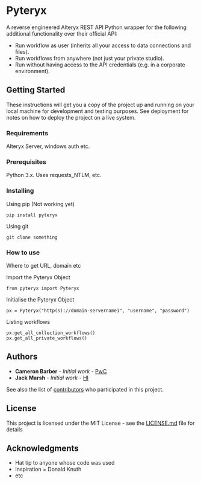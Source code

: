 # Pyteryx

A reverse engineered Alteryx REST API Python wrapper for the following additional functionality over their official API:
- Run workflow as user (inherits all your access to data connections and files).
- Run workflows from anywhere (not just your private studio).
- Run without having access to the API credentials (e.g. in a corporate environment).

## Getting Started

These instructions will get you a copy of the project up and running on your local machine for development and testing purposes. See deployment for notes on how to deploy the project on a live system.

### Requirements

Alteryx Server, windows auth etc.

### Prerequisites

Python 3.x. Uses requests_NTLM, etc.

### Installing

Using pip (Not working yet)

```
pip install pyteryx
```

Using git 
```
git clone something
```

### How to use 

Where to get URL, domain etc

Import the Pyteryx Object
```
from pyteryx import Pyteryx

```
Initialise the Pyteryx Object
```
px = Pyteryx("http(s)://domain-servername1", "username", "password")

```
Listing workflows
```
px.get_all_collection_workflows()
px.get_all_private_workflows()

```

## Authors

* **Cameron Barber**  - *Initial work* - [PwC](https://github.com/camzbarber)
* **Jack Marsh**      - *Initial work* - [HI](https://github.com/jackmarsh)

See also the list of [contributors](https://github.com/your/project/contributors) who participated in this project.

## License

This project is licensed under the MIT License - see the [LICENSE.md](LICENSE.md) file for details

## Acknowledgments

* Hat tip to anyone whose code was used
* Inspiration = Donald Knuth
* etc
